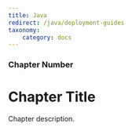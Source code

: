```yaml
---
title: Java
redirect: /java/deployment-guides
taxonomy:
    category: docs
---
```


### Chapter Number

# Chapter Title 

Chapter description.
